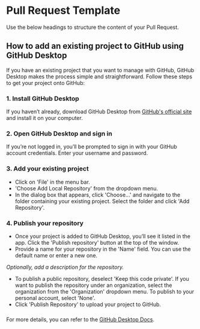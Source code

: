 # Pull Request Template

Use the below headings to structure the content of your Pull Request.

## How to add an existing project to GitHub using GitHub Desktop

If you have an existing project that you want to manage with GitHub, GitHub Desktop makes the process simple and straightforward. Follow these steps to get your project onto GitHub:

### 1. Install GitHub Desktop
If you haven’t already, download GitHub Desktop from [GitHub's official site](https://github.com/) and install it on your computer.

### 2. Open GitHub Desktop and sign in
If you’re not logged in, you’ll be prompted to sign in with your GitHub account credentials. Enter your username and password.

### 3. Add your existing project
- Click on 'File' in the menu bar.
- 'Choose Add Local Repository' from the dropdown menu.
- In the dialog box that appears, click 'Choose...' and navigate to the folder containing your existing project. Select the folder and click 'Add Repository'.

### 4. Publish your repository
- Once your project is added to GitHub Desktop, you’ll see it listed in the app. Click the 'Publish repository' button at the top of the window.
- Provide a name for your repository in the 'Name' field. You can use the default name or enter a new one.
  
*Optionally, add a description for the repository.*

- To publish a public repository, deselect 'Keep this code private'. If you want to publish the repository under an organization, select the organization from the 'Organization' dropdown menu. To publish to your personal account, select 'None'.
- Click 'Publish Repository' to upload your project to GitHub.

### 
For more details, you can refer to the [GitHub Desktop Docs](https://docs.github.com/en/desktop/adding-and-cloning-repositories/adding-an-existing-project-to-github-using-github-desktop).
